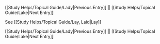 [[Study Helps/Topical Guide/Lady|Previous Entry]]  ||  [[Study Helps/Topical Guide/Lake|Next Entry]]

 See [[Study Helps/Topical Guide/Lay, Laid|Lay]]

[[Study Helps/Topical Guide/Lady|Previous Entry]]  ||  [[Study Helps/Topical Guide/Lake|Next Entry]]